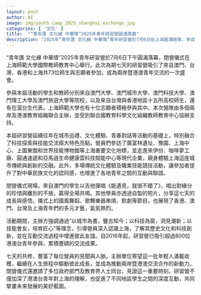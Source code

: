 ```yaml
---
layout: post
author: AI
image: img/youth_camp_2025_shanghai_exchange.jpg
categories: [ '文化' ]
title:  "“青年匯 文化緣 中華情”2025年青年研習營圓滿落幕"
description: "2025年“青年匯 文化緣 中華情”青年研習營於7月6日在上海圓滿結束，來自澳門、台灣、香港和上海的73位師生共聚一堂，深入體驗文化交流、科技探索和技能互動，促進港澳台青年對上海的認識，並加深彼此友誼，成為兩岸暨港澳青年交流盛會。"
---
```

“青年匯 文化緣 中華情”2025年青年研習營於7月6日下午圓滿落幕，閉營儀式在上海師範大學國際教師教育中心舉行。此次為期七天的研習營吸引了來自澳門、台灣、香港和上海共73位師生與志願者參加，成為兩岸暨港澳青年交流的一次盛會。

參與本屆活動的學生和教師分別來自澳門大學、澳門城市大學、澳門科技大學、澳門理工大學及澳門旅遊大學等院校，以及來自台灣與香港地區十五所高校師生，還有在滬台生代表。上海師範大學也有十位志願者積極參與其中。本次營隊由多個兩岸及港澳教育組織聯合主辦，並受到聯合國教育科學文化組織教師教育中心協辦支持。

本屆研習營延續往年在城市巡禮、文化體驗、青春對話等活動的基礎上，特別融合了科技探索與技能交流兩大特色亮點。營員們參訪了廣富林遺址、豫園、上海中心、上圖東館和世界技能博物館等上海重要文化地標，並走進來伊份、咖啡夢工廠、圓通速遞和亞馬遜生命健康雲科技賦能中心等現代企業，親身體驗上海這座城市傳統與創新的交融。此外，多場傳統文化體驗及職業技能競技活動，讓參加者提升了對中華民族文化的認同感，也增進了各地青年之間的互動與聯誼。

閉營儀式現場，來自澳門的學生以吉他彈唱《能遇見，就很不錯了》，唱出對緣分的珍惜與離別的不捨，贏得全場共鳴。其他學員亦透過自製的短片，分享這七天的成長與感悟。儀式上的國風舞蹈、歌舞樂器串燒、默劇等節目，也展現了香港、澳門、台灣及上海青年們的多元才藝，氣氛熱烈。

活動期間，主辦方強調通過“以城市為書，鑒古知今；以科技為窗，洞見潮新；以技能會友，培育匠心”等理念，引導營員深入認識上海，了解其歷史文化和科技創新，並在互動交流過程中增進彼此友誼。自2016年起，研習營已吸引超過800位港澳台青年參與，累積豐碩的交流成果。

七天的共修，豐富了每位營員的見聞與人脈。主辦單位寄望這一批年輕人滿載收穫，繼續在人生旅程中驅動彼此成長，並成為推動兩岸暨港澳交流合作的新動力。閉營儀式還邀請了多位政府部門及教育界人士同台，見證這一重要時刻。研習營不僅加深了港澳台青年對上海的理解，也促進了不同地區學生之間的深度互動，共同擘畫未來發展的美好藍圖。